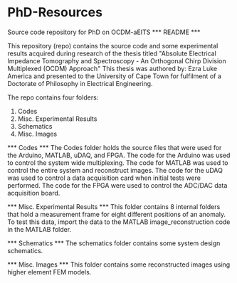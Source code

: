 # PhD-Resources
Source code repository for PhD on OCDM-aEITS
*** README ***

This repository (repo) contains the source code and some experimental results acquired during research of the thesis titled "Absolute Electrical Impedance Tomography and Spectroscopy - An Orthogonal Chirp Division Multiplexed (OCDM) Approach"
This thesis was authored by: Ezra Luke America and presented to the University of Cape Town for fulfilment of a Doctorate of Philosophy in Electrical Engineering.

The repo contains four folders:
1) Codes
2) Misc. Experimental Results
3) Schematics
4) Misc. Images

*** Codes ***
The Codes folder holds the source files that were used for the Arduino, MATLAB, uDAQ, and FPGA.
The code for the Arduino was used to control the system wide multiplexing.
The code for MATLAB was used to control the entire system and reconstruct images.
The code for the uDAQ was used to control a data acquisition card when initial tests were performed.
The code for the FPGA were used to control the ADC/DAC data acquisition board.

*** Misc. Experimental Results ***
This folder contains 8 internal folders that hold a measurement frame for eight different positions of an anomaly.
To test this data, import the data to the MATLAB image_reconstruction code in the MATLAB folder.

*** Schematics ***
The schematics folder contains some system design schematics.

*** Misc. Images ***
This folder contains some reconstructed images using higher element FEM models.
